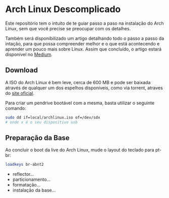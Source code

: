 # Arch Linux Descomplicado

Este repositório tem o intuito de te guiar passo a paso na instalação do Arch Linux, sem que você precise se preocupar com os detalhes.

Também será disponibilizado um artigo detalhando todo o passo a passo da intação, para que possa compreender melhor e o que está acontecendo e aprender um pouco mais sobre Linux. Assim que concluído, o artigo estará disponível no [Medium](todo).

## Download

A ISO do Arch Linux é bem leve, cerca de 600 MB e pode ser baixada através de qualquer um dos espelhos disponíveis, como via torrent, atraves do [site oficial](https://www.archlinux.org/download/).

Para criar um pendrive bootável com a mesma, basta utilizar o seguinte comando:

```sh
sudo dd if=local/archlinux.iso of=/dev/sdx
# onde x é o seu dispositivo usb
```

## Preparação da Base

Ao concluir o boot da live do Arch Linux, mude o layout do teclado para pt-br:

```sh
loadkeys br-abnt2
```

- reflector...
- particionamento...
- formatação...
- instalação da base...
